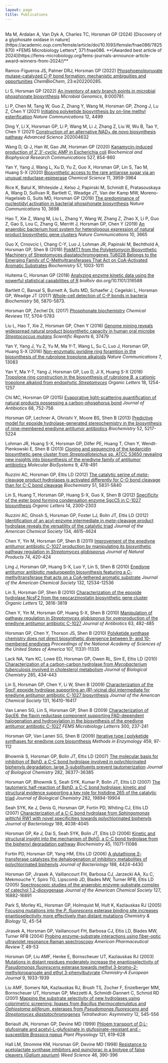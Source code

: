 ```yaml
---
layout: page
title: Publications
---
```


<br/>
Ma M, Ardalan A, Van Dyk A, Charles TC, Horsman GP (2024) [Discovery of a glyphosate oxidase in nature](https://academic.oup.com/femsle/article/doi/10.1093/femsle/fnae086/7825870) *FEMS Microbiology Letters*, 371:fnae086.
**[Awarded best article of 2024](https://fems-microbiology.org/fems-journals-announce-article-award-winners-from-2024/)**
<br/>

Ramos-Figueroa JS, Palmer DRJ, Horsman GP (2022) [Phosphoenolpyruvate mutase-catalyzed C–P bond formation: mechanistic ambiguities and opportunities](https://onlinelibrary.wiley.com/share/author/FM2IUZJA3XKZYMXEJ2MR?target=10.1002/cbic.202200285) *ChemBioChem*, 23:e202200285.
<br/>

Li S, Horsman GP (2022) [An inventory of early branch points in microbial phosphonate biosynthesis](https://www.microbiologyresearch.org/content/journal/mgen/10.1099/mgen.0.000781) *Microbial Genomics*, 8:000781.
<br/>

Li P, Chen M, Tang W, Guo Z, Zhang Y, Wang M, Horsman GP, Zhong J, Lu Z, Chen Y (2021) [Initiating polyketide biosynthesis by on-line methyl esterification](https://www.nature.com/articles/s41467-021-24846-7) *Nature Communications* 12, 4499
<br/>

Ding Y, Li X, Horsman GP, Li P, Wang M, Li J, Zhang Z, Liu W, Wu B, Tao Y, Chen Y (2021) [Construction of an alternative NAD+ de novo biosynthesis pathway](https://onlinelibrary.wiley.com/doi/full/10.1002/advs.202004632) *Advanced Science* 202004632 <br/>

Wang D, Qi J, Han W, Gao JM, Horsman GP (2020) [Kanamycin-induced production of 2',3'-cyclic AMP in Escherichia coli](https://www.sciencedirect.com/science/article/abs/pii/S0006291X20308846) *Biochemical and Biophysical Research Communications* 527, 854-860<br/>

Yan Y, Yang J, Wang L, Xu D, Yu Z, Guo X, Horsman GP, Lin S, Tao M, Huang S-X (2020) [Biosynthetic access to the rare antiarose sugar via an unusual reductase-epimerase](https://pubs.rsc.org/en/content/articlehtml/2020/sc/c9sc05766h) *Chemical Science* 11, 3959-3964 <br/>

Rice K, Batul K, Whiteside J, Kelso J, Papinski M, Schmidt E, Pratasouskaya A, Wang D, Sullivan R, Bartlett C, Weadge JT, Van der Kamp MW, Moreno-Hagelsieb G, Suits MD, Horsman GP (2019) [The predominance of nucleotidyl activation in bacterial phosphonate biosynthesis](https://www.nature.com/articles/s41467-019-11627-6) *Nature Communications* 10, 3698 <br/>

Hao T, Xie Z, Wang M, Liu L, Zhang Y, Wang W, Zhang Z, Zhao X, Li P, Guo Z, Gao S, Lou C, Zhang G, Merritt J, Horsman GP, Chen Y (2019) [An anaerobic bacterium host system for heterologous expression of natural product biosynthetic gene clusters](https://www.nature.com/articles/s41467-019-11673-0) *Nature Communications* 10, 3665 <br/>

Guo X, Crnovcic I, Chang C-Y, Luo J, Lohman JR, Papinski M, Bechthold A, Horsman GP, Shen B (2018) [PokMT1 from the Polyketomycin Biosynthetic Machinery of Streptomyces diastatochromogenes Tü6028 Belongs to the Emerging Family of C-Methyltransferases That Act on CoA-Activated Aromatic Substrates](https://pubs.acs.org/doi/abs/10.1021/acs.biochem.7b01219) *Biochemistry* 57, 1003-1011 <br/>

Huitema C, Horsman GP (2018) [Analyzing enzyme kinetic data using the powerful statistical capabilities of R](https://www.biorxiv.org/content/10.1101/316588v2) *bioRxiv* doi.org/10.1101/316588 <br/>

Bartlett C, Bansal S, Burnett A, Suits MD, Schaefer J, Cegelski L, Horsman GP, Weadge JT (2017) [Whole-cell detection of C-P bonds in bacteria](https://pubs.acs.org/doi/abs/10.1021/acs.biochem.7b00814) *Biochemistry* 56, 5870-5873. <br/>

Horsman GP, Zechel DL (2017) [Phosphonate biochemistry](https://pubs.acs.org/doi/abs/10.1021/acs.chemrev.6b00536) *Chemical Reviews* 117, 5704-5783 <br/>

Liu L, Hao T, Xie Z, Horsman GP, Chen Y (2016) [Genome mining reveals widespread natural product biosynthetic capacity in human oral microbe *Streptococcus mutans*](https://www.nature.com/articles/srep37479) *Scientific Reports* 6, 37479 <br/>

Yan Y, Yang J, Yu Z, Yu M, Ma Y-T, Wang L, Su C, Luo J, Horsman GP, Huang S-X (2016) [Non-enzymatic pyridine ring foramtion in the biosynthesis of the rubrolone tropolone alkaloids](https://www.nature.com/articles/ncomms13083) *Nature Communications* 7, 13083 <br/>

Yan Y, Ma Y-T, Yang J, Horsman GP, Luo D, Ji X, Huang S-X (2016) [Tropolone ring construction in the biosynthesis of rubrolone B, a cationic tropolone alkaloid from endophytic *Streptomyces*](https://pubs.acs.org/doi/abs/10.1021/acs.orglett.6b00074) *Organic Letters* 18, 1254-1257 <br/>

Chi MC, Horsman GP (2015) [Evaporative light-scattering quantification of natural products possessing a carbon-phosphorus bond](https://www.nature.com/articles/ja201562) *Journal of Antibiotics* 68, 752-756 <br/>

Horsman GP, Lechner A, Ohnishi Y, Moore BS, Shen B (2013) [Predictive model for epoxide hydrolase-generated stereochemistry in the biosynthesis of nine-membered enediyne antitumor antibiotics](https://pubs.acs.org/doi/abs/10.1021/bi400572a) *Biochemistry* 52, 5217-5224 <br/>

Lohman JR, Huang S-X, Horsman GP, Dilfer PE, Huang T, Chen Y, Wendt-Pienkowski E, Shen B (2013) [Cloning and sequencing of the kedarcidin biosynthetic gene cluster from *Streptoalloteichus* sp. ATCC 53650 revealing new insights into biosynthesis of the enediyne family of antitumor antibiotics](https://pubs.rsc.org/--/content/articlelanding/2013/mb/c3mb25523a/unauth#!divAbstract) *Molecular BioSystems* 9, 478-491 <br/>

Ruzzini AC, Horsman GP, Eltis LD (2012) [The catalytic serine of *meta*-cleavage product hydrolases is activated differently for C-O bond cleavage than for C-C bond cleavage](https://pubs.acs.org/doi/abs/10.1021/bi300663r) *Biochemistry* 51, 5831-5840 <br/>

Lin S, Huang T, Horsman GP, Huang S-X, Guo X, Shen B (2012) [Specificity of the ester bond forming condensation enzyme SgcC5 in C-1027 biosynthesis](https://pubs.acs.org/doi/abs/10.1021/ol300720s) *Organic Letters* 14, 2300-2303 <br/>

Ruzzini AC, Ghosh S, Horsman GP, Foster LJ, Bolin JT, Eltis LD (2012) [Identification of an acyl-enzyme intermediate in *meta*-cleavage product hydrolase reveals the versatility of the catalytic triad](https://pubs.acs.org/doi/abs/10.1021/ja208544g) *Journal of the American Chemical Society* 134, 4615-4624 <br/>

Chen Y, Yin M, Horsman GP, Shen B (2011) [Improvement of the enediyne antitumor antibiotic C-1027 production by manipulating its biosynthetic pathway regulation in *Streptomyces globisporus*](https://pubs.acs.org/doi/abs/10.1021/np100825y) *Journal of Natural Products* 74, 420-424 <br/>

Ling J, Horsman GP, Huang S-X, Luo Y, Lin S, Shen B (2010) [Enediyne antitumor antibiotic maduropeptin biosynthesis featuring a *C*-methyltransferase that acts on a CoA-tethered aromatic substrate](https://pubs.acs.org/doi/abs/10.1021/ja1050814) *Journal of the American Chemical Society* 132, 12534-12536 <br/>

Lin S, Horsman GP, Shen B (2010) [Characterization of the epoxide hydrolase NcsF2 from the neocarzinostatin biosynthetic gene cluster](https://pubs.acs.org/doi/abs/10.1021/ol101473t) *Organic Letters* 12, 3816-3819 <br/>

Chen Y, Yin M, Horsman GP, Huang S-X, Shen B (2010) [Manipulation of pathway regulation in *Streptomyces globisporus* for overproduction of the enediyne antitumor antibiotic C-1027](https://www.nature.com/articles/ja201055) *Journal of Antibiotics* 63, 482-485 <br/>

Horsman GP, Chen Y, Thorson JS, Shen B (2010) [Polyketide synthase chemistry does not direct biosynthetic divergence between 9- and 10-membered enediynes](https://www.pnas.org/content/107/25/11331.short) *Proceedings of the National Academy of Sciences of the United States of America* 107, 11331-11335 <br/>

Lack NA, Yam KC, Lowe ED, Horsman GP, Owen RL, Sim E, Eltis LD (2010) [Characterization of a carbon-carbon hydrolase from *Mycobacterium tuberculosis* involved in cholesterol metabolism](https://www.sciencedirect.com/science/article/pii/S0021925820661300) *Journal of Biological Chemistry* 285, 434-443 <br/>

Lin S, Horsman GP, Chen Y, Li W, Shen B (2009) [Characterization of the SgcF epoxide hydrolase supporting an *(R)*-vicinal diol intermediate for enediyne antitumor antibiotic C-1027 biosynthesis](https://pubs.acs.org/doi/abs/10.1021/ja901242s) *Journal of the American Chemical Society* 131, 16410-16417 <br/>

Van Lanen SG, Lin S, Horsman GP, Shen B (2009) [Characterization of SgcE6, the flavin reductase component supporting FAD-dependent halogenation and hydroxylation in the biosynthesis of the enediyne antitumor antibiotic C-1027](https://academic.oup.com/femsle/article/300/2/237/453329?login=true) *FEMS Microbiology Letterrs* 300, 237-241 <br/>

Horsman GP, Van Lanen SG, Shen B (2009) [Iterative type I polyketide synthases for enediyne core biosynthesis](https://www.sciencedirect.com/science/article/pii/S0076687909046059) *Methods in Enzymology* 459, 97-112 <br/>

Bhowmik S, Horsman GP, Bolin JT, Eltis LD (2007) [The molecular basis for inhibition of BphD, a C-C bond hydrolase involved in polychlorinated biphenyls degradation: large 3-substituents prevent tautomerization](https://www.sciencedirect.com/science/article/pii/S0021925818460905) *Journal of Biological Chemistry* 282, 36377-36385 <br/>

Horsman GP, Bhowmik S, Seah SYK, Kumar P, Bolin JT, Eltis LD (2007) [The tautomeric half-reaction of BphD, a C-C bond hydrolase: kinetic and structural evidence supporting a key role for histidine 265 of the catalytic triad](https://www.sciencedirect.com/science/article/pii/S0021925817473704) *Journal of Biological Chemistry* 282, 19894-19904 <br/>

Seah SYK, Ke J, Denis G, Horsman GP, Fortin PD, Whiting CJ, Eltis LD (2007) [Characterization of a C-C bond hydrolase from *Sphingomonas wittichii* RW1 with novel specificities towards polychlorinated biphenyls](https://journals.asm.org/doi/full/10.1128/JB.01950-06) *Journal of Bacteriology* 189, 4038-4045 <br/>

Horsman GP, Ke J, Dai S, Seah SYK, Bolin JT, Eltis LD (2006) [Kinetic and structural insight into the mechanism of BphD, a C-C bond hydrolase from the biphenyl degradation pathway](https://pubs.acs.org/doi/abs/10.1021/bi0611098) *Biochemistry* 45, 11071-11086 <br/>

Fortin PD, Horsman GP, Yang HM, Eltis LD (2006) [A glutathione *S*-transferase catalyzes the dehalogenation of inhibitory metabolites of polychlorinated biphenyls](https://journals.asm.org/doi/full/10.1128/JB.01849-05) *Journal of Bacteriology* 188, 4424-4430 <br/>

Horsman GP, Jirasek A, Vaillancourt FH, Barbosa CJ, Jarzecki AA, Xu C, Mekmouche Y, Spiro TG, Lipscomb JD, Blades MW, Turner RFB, Eltis LD (2005) [Spectroscopic studies of the anaerobic enzyme-substrate complex of catechol 1,2-dioxygenase](https://pubs.acs.org/doi/abs/10.1021/ja053800o) *Journal of the American Chemical Society* 127, 16882-16891 <br/>

Park S, Morley KL, Horsman GP, Holmquist M, Hult K, Kazlauskas RJ (2005) [Focusing mutations into the *P. fluorescens* esterase binding site increases enantioselectivity more effectively than distant mutations](https://www.sciencedirect.com/science/article/pii/S1074552104003254) *Chemistry & Biology* 12, 45-54 <br/>

Jirasek A, Horsman GP, Vaillancourt FH, Barbosa CJ, Eltis LD, Blades MW, Turner RFB (2004) [Probing enzyme-substrate interactions using fiber-optic ultraviolet resonance Raman spectroscopy](/Publication_pdfs/Jirasek-APR_2004.pdf) *American Pharmaceutical Review* 7, 49-53 <br/>

Horsman GP, Liu AMF, Henke E, Bornscheuer UT, Kazlauskas RJ (2003) [Mutations in distant residues moderately increase the enantioselectivity of *Pseudomonas fluorescens* esterase towards methyl 3-bromo-2-methylpropanoate and ethyl 3-phenylbutyrate](https://chemistry-europe.onlinelibrary.wiley.com/doi/abs/10.1002/chem.200204551) *Chemistry-A European Journal* 9, 1933-1939 <br/>

Liu AMF, Somers NA, Kazlauskas RJ, Brush TS, Zocher F, Enzelberger MM, Bornscheuer UT, Horsman GP, Mezzetti A, Schmidt-Dannert C, Schmid RD (2001) [Mapping the substrate selectivity of new hydrolases using colorimetric screening: lipases from *Bacillus thermocatenulatus* and *Ophiostoma piliferum*, esterases from *Pseudomonas fluorescens* and *Streptomyces diastatochromogenes*](https://www.sciencedirect.com/science/article/abs/pii/S0957416601000726) *Tetrahedron: Asymmetry* 12, 545-556 <br/>

Beriault JN, Horsman GP, Devine MD (1999) [Phloem transport of D,L-glufosinate and acetyl-L-glufosinate in glufosinate-resistant and -susceptible *Brassica napus*](https://academic.oup.com/plphys/article/121/2/619/6096219?login=true) *Plant Physiology* 121, 619-628 <br/>

Hall LM, Stromme KM, Horsman GP, Devine MD (1998) [Resistance to acetolactate synthase inhibitors and quinclorac in a biotype of false cleavers (*Galium spurium*)](https://www.jstor.org/stable/4046053) *Weed Science* 46, 390-396 <br/>


